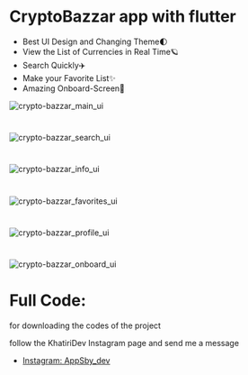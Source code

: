 # CryptoBazzar app with flutter
- Best UI Design and Changing Theme🌓
- View the List of Currencies in Real Time🪐
- Search Quickly✈️
- Make your Favorite List✨
- Amazing Onboard-Screen🌟

![crypto-bazzar_main_ui](https://api.amirkhatiri.ir/api/files/5mcd64cn9lcnrwv/y0jkns4g8mq3xx2/main_min_HNG08Ri7b0.png)
#
![crypto-bazzar_search_ui](https://api.amirkhatiri.ir/api/files/5mcd64cn9lcnrwv/y0jkns4g8mq3xx2/search_min_fmIxRznPcg.png)
#
![crypto-bazzar_info_ui](https://api.amirkhatiri.ir/api/files/5mcd64cn9lcnrwv/y0jkns4g8mq3xx2/info_min_w6iAdzQBXz.png)
#
![crypto-bazzar_favorites_ui](https://api.amirkhatiri.ir/api/files/5mcd64cn9lcnrwv/y0jkns4g8mq3xx2/favorite_min_LNu82ojwIU.png)
#
![crypto-bazzar_profile_ui](https://api.amirkhatiri.ir/api/files/5mcd64cn9lcnrwv/y0jkns4g8mq3xx2/profile_min_8PQduJT7t5.png)
#
![crypto-bazzar_onboard_ui](https://api.amirkhatiri.ir/api/files/5mcd64cn9lcnrwv/y0jkns4g8mq3xx2/onboard_min_E5CgRHnDwN.png)
# Full Code:
for downloading the codes of the project 

follow the KhatiriDev Instagram page and send me a message

- [Instagram: AppSby_dev](https://www.instagram.com/khatiri_dev)
